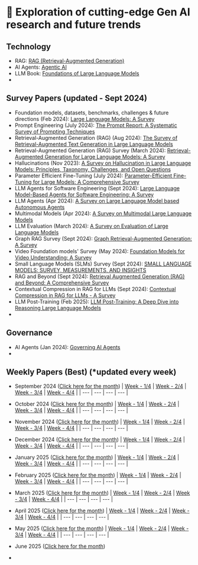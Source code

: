 # 🔮 Exploration of cutting-edge Gen AI research and future trends

## Technology 
  - RAG: [RAG (Retrieval-Augmented Generation)](https://github.com/SrGrace/generative-ai-compass/blob/main/research_and_future_trends/rag_papers.md)
  - AI Agents: [Agentic AI](https://github.com/SrGrace/generative-ai-compass/blob/main/research_and_future_trends/agentic_ai_papers.md)
  - LLM Book: [Foundations of Large Language Models](https://arxiv.org/pdf/2501.09223)
  - 

## Survey Papers (updated - Sept 2024)
  - Foundation models, datasets, benchmarks, challenges & future directions (Feb 2024): [Large Language Models: A Survey](https://arxiv.org/pdf/2402.06196)
  - Prompt Engineering (July 2024): [The Prompt Report: A Systematic Survey of Prompting Techniques](https://arxiv.org/pdf/2406.06608)
  - Retrieval-Augmented Generation (RAG) (Aug 2024): [The Survey of Retrieval-Augmented Text Generation in Large
Language Models](https://arxiv.org/pdf/2404.10981)
  - Retrieval-Augmented Generation (RAG) Survey (March 2024): [Retrieval-Augmented Generation for Large Language Models: A Survey](https://arxiv.org/pdf/2312.10997)
  - Hallucinations (Nov 2023): [A Survey on Hallucination in Large Language Models:
Principles, Taxonomy, Challenges, and Open Questions](https://arxiv.org/pdf/2311.05232)
  - Parameter Efficient Fine-Tuning (July 2024): [Parameter-Efficient Fine-Tuning for Large Models: A Comprehensive Survey](https://arxiv.org/pdf/2403.14608)
  - LLM Agents for Software Engineering (Sept 2024): [Large Language Model-Based Agents for Software Engineering: A Survey](https://arxiv.org/pdf/2409.02977)
  - LLM Agents (Apr 2024): [A Survey on Large Language Model based Autonomous Agents](https://arxiv.org/pdf/2308.11432)
  - Multimodal Models (Apr 2024): [A Survey on Multimodal Large Language Models](https://arxiv.org/pdf/2306.13549)
  - LLM Evaluation (March 2024): [A Survey on Evaluation of Large Language Models](https://dl.acm.org/doi/pdf/10.1145/3641289)
  - Graph RAG Survey (Sept 2024): [Graph Retrieval-Augmented Generation: A Survey](https://www.arxiv.org/pdf/2408.08921)
  - Video Foundation models' Survey (May 2024): [Foundation Models for Video Understanding: A Survey](https://arxiv.org/pdf/2405.03770)
  - Small Language Models (SLMs) Survey (Sept 2024): [SMALL LANGUAGE MODELS: SURVEY, MEASUREMENTS, AND INSIGHTS](https://arxiv.org/pdf/2409.15790)
  - RAG and Beyond (Sept 2024): [Retrieval Augmented Generation (RAG) and Beyond: A Comprehensive Survey](https://arxiv.org/pdf/2409.14924v1)
  - Contextual Compression in RAG for LLMs (Sept 2024): [Contextual Compression in RAG for LLMs - A Survey](https://arxiv.org/pdf/2409.13385)
  - LLM Post-Training (Feb 2025): [LLM Post-Training: A Deep Dive into Reasoning Large Language Models](https://arxiv.org/pdf/2502.21321)
  - 

## Governance
  - AI Agents (Jan 2024): [Governing AI Agents](https://arxiv.org/pdf/2501.07913)
  - 

## Weekly Papers (Best) (*updated every week)
  - September 2024 ([Click here for the month](https://github.com/SrGrace/generative-ai-compass/blob/main/research_and_future_trends/september-2024.md))
    | [Week - 1/4](https://github.com/SrGrace/generative-ai-compass/blob/main/research_and_future_trends/september-2024.md#week-14) | [Week - 2/4](https://github.com/SrGrace/generative-ai-compass/blob/main/research_and_future_trends/september-2024.md#week-24) | [Week - 3/4](https://github.com/SrGrace/generative-ai-compass/blob/main/research_and_future_trends/september-2024.md#week-34) | [Week - 4/4](https://github.com/SrGrace/generative-ai-compass/blob/main/research_and_future_trends/september-2024.md#week-44) |
    | --- | --- | --- | --- |

  - October 2024 ([Click here for the month](https://github.com/SrGrace/generative-ai-compass/blob/main/research_and_future_trends/october-2024.md))
    | [Week - 1/4](https://github.com/SrGrace/generative-ai-compass/blob/main/research_and_future_trends/october-2024.md#week-14) | [Week - 2/4](https://github.com/SrGrace/generative-ai-compass/blob/main/research_and_future_trends/october-2024.md#week-24) | [Week - 3/4](https://github.com/SrGrace/generative-ai-compass/blob/main/research_and_future_trends/october-2024.md#week-34) | [Week - 4/4](https://github.com/SrGrace/generative-ai-compass/blob/main/research_and_future_trends/october-2024.md#week-44) |
    | --- | --- | --- | --- |
    
  - November 2024 ([Click here for the month](https://github.com/SrGrace/generative-ai-compass/blob/main/research_and_future_trends/november-2024.md))
    | [Week - 1/4](https://github.com/SrGrace/generative-ai-compass/blob/main/research_and_future_trends/november-2024.md#week-14) | [Week - 2/4](https://github.com/SrGrace/generative-ai-compass/blob/main/research_and_future_trends/november-2024.md#week-24) | [Week - 3/4](https://github.com/SrGrace/generative-ai-compass/blob/main/research_and_future_trends/november-2024.md#week-34) | [Week - 4/4](https://github.com/SrGrace/generative-ai-compass/blob/main/research_and_future_trends/november-2024.md#week-44) |
    | --- | --- | --- | --- |

  - December 2024 ([Click here for the month](https://github.com/SrGrace/generative-ai-compass/blob/main/research_and_future_trends/december-2024.md))
    | [Week - 1/4](https://github.com/SrGrace/generative-ai-compass/blob/main/research_and_future_trends/december-2024.md#week-14) | [Week - 2/4](https://github.com/SrGrace/generative-ai-compass/blob/main/research_and_future_trends/december-2024.md#week-24)  | [Week - 3/4](https://github.com/SrGrace/generative-ai-compass/blob/main/research_and_future_trends/december-2024.md#week-34) | [Week - 4/4](https://github.com/SrGrace/generative-ai-compass/blob/main/research_and_future_trends/december-2024.md#week-44) |
    | --- | --- | --- | --- |

  - January 2025 ([Click here for the month](https://github.com/SrGrace/generative-ai-compass/blob/main/research_and_future_trends/january-2025.md))
    | [Week - 1/4](https://github.com/SrGrace/generative-ai-compass/blob/main/research_and_future_trends/january-2025.md#week-14) | [Week - 2/4](https://github.com/SrGrace/generative-ai-compass/blob/main/research_and_future_trends/january-2025.md#week-24) | [Week - 3/4](https://github.com/SrGrace/generative-ai-compass/blob/main/research_and_future_trends/january-2025.md#week-34) | [Week - 4/4](https://github.com/SrGrace/generative-ai-compass/blob/main/research_and_future_trends/january-2025.md#week-44) |
    | --- | --- | --- | --- |

  - February 2025 ([Click here for the month](https://github.com/SrGrace/generative-ai-compass/blob/main/research_and_future_trends/february-2025.md))
    | [Week - 1/4](https://github.com/SrGrace/generative-ai-compass/blob/main/research_and_future_trends/february-2025.md#week-14) | [Week - 2/4](https://github.com/SrGrace/generative-ai-compass/blob/main/research_and_future_trends/february-2025.md#week-24) | [Week - 3/4](https://github.com/SrGrace/generative-ai-compass/blob/main/research_and_future_trends/february-2025.md#week-34) | [Week - 4/4](https://github.com/SrGrace/generative-ai-compass/blob/main/research_and_future_trends/february-2025.md#week-44) |
    | --- | --- | --- | --- |

  - March 2025 ([Click here for the month](https://github.com/SrGrace/generative-ai-compass/blob/main/research_and_future_trends/march-2025.md))
    | [Week - 1/4](https://github.com/SrGrace/generative-ai-compass/blob/main/research_and_future_trends/march-2025.md#week-14) | [Week - 2/4](https://github.com/SrGrace/generative-ai-compass/blob/main/research_and_future_trends/march-2025.md#week-24) | [Week - 3/4](https://github.com/SrGrace/generative-ai-compass/blob/main/research_and_future_trends/march-2025.md#week-34) | [Week - 4/4](https://github.com/SrGrace/generative-ai-compass/blob/main/research_and_future_trends/march-2025.md#week-44) |
    | --- | --- | --- | --- |

  - April 2025 ([Click here for the month](https://github.com/SrGrace/generative-ai-compass/blob/main/research_and_future_trends/april-2025.md))
    | [Week - 1/4](https://github.com/SrGrace/generative-ai-compass/blob/main/research_and_future_trends/april-2025.md#week-14) | [Week - 2/4](https://github.com/SrGrace/generative-ai-compass/blob/main/research_and_future_trends/april-2025.md#week-24) | [Week - 3/4](https://github.com/SrGrace/generative-ai-compass/blob/main/research_and_future_trends/april-2025.md#week-34) | [Week - 4/4](https://github.com/SrGrace/generative-ai-compass/blob/main/research_and_future_trends/april-2025.md#week-44) |
    | --- | --- | --- | --- |
    
  - May 2025 ([Click here for the month](https://github.com/SrGrace/generative-ai-compass/blob/main/research_and_future_trends/may-2025.md))
      | [Week - 1/4](https://github.com/SrGrace/generative-ai-compass/blob/main/research_and_future_trends/may-2025.md#week-14) | [Week - 2/4](https://github.com/SrGrace/generative-ai-compass/blob/main/research_and_future_trends/may-2025.md#week-24) | [Week - 3/4](https://github.com/SrGrace/generative-ai-compass/blob/main/research_and_future_trends/may-2025.md#week-34) | [Week - 4/4](https://github.com/SrGrace/generative-ai-compass/blob/main/research_and_future_trends/may-2025.md#week-44) |
    | --- | --- | --- | --- |

  - June 2025 ([Click here for the month]())
    
  - 

      


